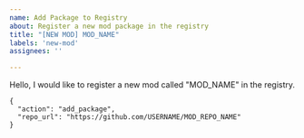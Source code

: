 ```yaml
---
name: Add Package to Registry
about: Register a new mod package in the registry
title: "[NEW MOD] MOD_NAME"
labels: 'new-mod'
assignees: ''

---
```


Hello, I would like to register a new mod called "MOD_NAME" in the registry.

```
{
  "action": "add_package",
  "repo_url": "https://github.com/USERNAME/MOD_REPO_NAME"
}
```
